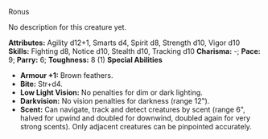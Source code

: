 Ronus

No description for this creature yet.

**Attributes:** Agility d12+1, Smarts d4, Spirit d8, Strength d10, Vigor
d10
**Skills:** Fighting d8, Notice d10, Stealth d10, Tracking d10
**Charisma:** -; **Pace:** 9; **Parry:** 6; **Toughness:** 8 (1)
**Special Abilities**
- **Armour +1:** Brown feathers.
- **Bite:** Str+d4.
- **Low Light Vision:** No penalties for dim or dark lighting.
- **Darkvision:** No vision penalties for darkness (range 12").
- **Scent:** Can navigate, track and detect creatures by scent (range
6", halved for upwind and doubled for downwind, doubled again for very
strong scents). Only adjacent creatures can be pinpointed accurately.

